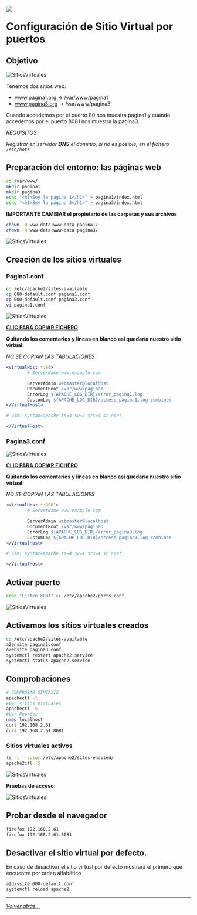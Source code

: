 <img src="/imagenes/MI-LICENCIA88x31.png" style="float: left; margin-right: 10px;" />

# Configuración de Sitio Virtual por puertos

## Objetivo

![SitiosVirtuales](../../../imagenes/apache2/esquemaDeRedPuertos.jpg)

Tenemos dos sitios web:

- www.pagina1.org → /var/www/pagina1
- www.pagina3.org → /var/www/pagina3

Cuando accedemos por el puerto 80 nos muestra pagina1 y cuando accedemos por el puerto 8081 nos muestra la pagina3.

*REQUISITOS*

*Registrar en servidor **DNS** el dominio, si no es posible, en el fichero ``/etc/hots``*

## Preparación del entorno: las páginas web

```bash
cd /var/www/
mkdir pagina1
mkdir pagina3
echo "<h1>Soy la página 1</h1>" > pagina1/index.html
echo "<h1>Soy la página 3</h1>" > pagina3/index.html
```

**IMPORTANTE CAMBIAR el propietario de las carpetas y sus archivos**

```bash
chown -R www-data:www-data pagina1/
chown -R www-data:www-data pagina3/
```

![SitiosVirtuales](../../../imagenes/apache2/SitiosVirtualesCreadosPuertos.jpg)

## Creación de los sitios virtuales

### Pagina1.conf
```bash
cd /etc/apache2/sites-available
cp 000-default.conf pagina1.conf
cp 000-default.conf pagina3.conf
vi pagina1.conf
```
![SitiosVirtuales](../../../imagenes/apache2/pagina1Puerto.jpg)

[**CLIC PARA COPIAR FICHERO**](./pagina1.conf)

**Quitando los comentarios y lineas en blanco así quedaría nuestro sitio virtual:**

*NO SE COPIAN LAS TABULACIONES*
```apache
<VirtualHost *:80>
        # ServerName www.example.com

        ServerAdmin webmaster@localhost
        DocumentRoot /var/www/pagina1
        ErrorLog ${APACHE_LOG_DIR}/error_pagina1.log
        CustomLog ${APACHE_LOG_DIR}/access_pagina1.log combined
</VirtualHost>

# vim: syntax=apache ts=4 sw=4 sts=4 sr noet

</VirtualHost>
```
### Pagina3.conf

![SitiosVirtuales](../../../imagenes/apache2/pagina3Puerto.jpg)

[**CLIC PARA COPIAR FICHERO**](./pagina3.conf)

**Quitando los comentarios y lineas en blanco así quedaría nuestro sitio virtual:**

*NO SE COPIAN LAS TABULACIONES*
```apache
<VirtualHost *:8081>
        # ServerName www.example.com

        ServerAdmin webmaster@localhost
        DocumentRoot /var/www/pagina3
        ErrorLog ${APACHE_LOG_DIR}/error_pagina3.log
        CustomLog ${APACHE_LOG_DIR}/access_pagina3.log combined
</VirtualHost>

# vim: syntax=apache ts=4 sw=4 sts=4 sr noet

</VirtualHost>
```

## Activar puerto

```bash
echo "Listen 8081" >> /etc/apache2/ports.conf
```

![SitiosVirtuales](../../../imagenes/apache2/puerto.jpg)

## Activamos los sitios virtuales creados

```bash
cd /etc/apache2/sites-available
a2ensite pagina1.conf
a2ensite pagina3.conf
systemctl restart apache2.service
systemctl status apache2.service
```

## Comprobaciones

```bash
# COMPROBAR SINTAXIS
apachectl -t
#Ver sitios Virtuales
apachectl -S
#Ver Puertos
nmap localhost
curl 192.168.2.61
curl 192.168.2.61:8081
```

### Sitios virtuales activos

```bash
ls -l --color /etc/apache2/sites-enabled/
apache2ctl -S
```

![SitiosVirtuales](../../../imagenes/apache2/puertosSitios.jpg)


**Pruebas de acceso:**

![SitiosVirtuales](../../../imagenes/apache2/accesoPaginas.png)

## Probar desde el navegador

```bash
firefox 192.168.2.61
firefox 192.168.2.61:8081
```

## Desactivar el sitio virtual por defecto.

En caso de desactivar el sitio virtual por defecto mostrará el primero que encuentre por orden alfabético 

```bash
a2dissite 000-default.conf 
systemctl reload apache2
```
_________________________________________________
*[Volver atrás...](/README.md)*

